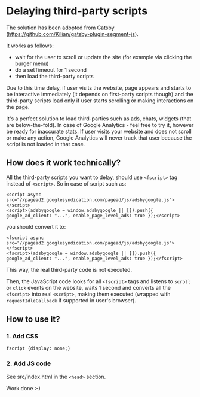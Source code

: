 # Delaying third-party scripts
The solution has been adopted from Gatsby (https://github.com/Kilian/gatsby-plugin-segment-js). 

It works as follows:
- wait for the user to scroll or update the site (for example via clicking the burger menu)
- do a setTimeout for 1 second
- then load the third-party scripts

Due to this time delay, if user visits the website, page appears and starts to be interactive immediately (it depends on first-party scripts though) and the third-party scripts load only if user starts scrolling or making interactions on the page.

It's a perfect solution to load third-parties such as ads, chats, widgets (that are below-the-fold). In case of Google Analytics - feel free to try it, however be ready for inaccurate stats. If user visits your website and does not scroll or make any action, Google Analytics will never track that user because the script is not loaded in that case.

## How does it work technically?
All the third-party scripts you want to delay, should use ```<fscript>``` tag instead of ```<script>```. So in case of script such as:
```
<script async src="//pagead2.googlesyndication.com/pagead/js/adsbygoogle.js"></script>
<script>(adsbygoogle = window.adsbygoogle || []).push({ google_ad_client: "...", enable_page_level_ads: true });</script> 
```

you should convert it to:

```
<fscript async src="//pagead2.googlesyndication.com/pagead/js/adsbygoogle.js"></fscript>
<fscript>(adsbygoogle = window.adsbygoogle || []).push({ google_ad_client: "...", enable_page_level_ads: true });</fscript> 
```

This way, the real third-party code is not executed.

Then, the JavaScript code looks for all ```<fscript>``` tags and listens to ```scroll``` or ```click``` events on the website, waits 1 second and converts all the ```<fscript>``` into real ```<script>```, making them executed (wrapped with ```requestIdleCallback``` if supported in user's browser).

## How to use it?
### 1. Add CSS
```fscript {display: none;}```

### 2. Add JS code
See src/index.html in the ```<head>``` section.

Work done :-) 